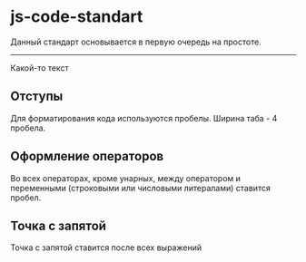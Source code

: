 # js-code-standart

Данный стандарт основывается в первую очередь на простоте.
***
Какой-то текст

## Отступы
Для форматирования кода используются пробелы. Ширина таба - 4 пробела.

## Оформление операторов
Во всех операторах, кроме унарных, между оператором и переменными (строковыми или числовыми литералами) ставится пробел.

## Точка с запятой
Точка с запятой ставится после всех выражений